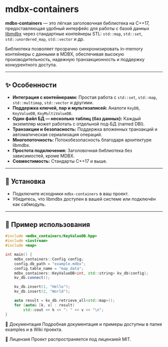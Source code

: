 # mdbx-containers

**mdbx-containers** — это лёгкая заголовочная библиотека на C++17, предоставляющая удобный интерфейс для работы с базой данных [libmdbx](https://github.com/erthink/libmdbx) через стандартные контейнеры STL: `std::map`, `std::set`, `std::unordered_map`, `std::vector` и др.

Библиотека позволяет прозрачно синхронизировать in-memory контейнеры с данными в MDBX, обеспечивая высокую производительность, надежную транзакционность и поддержку конкурентного доступа.

---

## ✨ Особенности

- **Интеграция с контейнерами:** Простая работа с `std::set`, `std::map`, `std::multimap`, `std::vector` и другими.
- **Поддержка ключей, пар и мультизаписей:** Аналоги `KeyDB`, `KeyValueDB`, `KeyMultiValueDB`.
- **Один файл БД — несколько таблиц (баз данных):** Каждый экземпляр может работать с отдельной под-БД (named DBI).
- **Транзакции и безопасность:** Поддержка вложенных транзакций и автоматическая сериализация операций.
- **Многопоточность:** Потокобезопасность благодаря архитектуре libmdbx.
- **Простота подключения:** Заголовочная библиотека без зависимостей, кроме MDBX.
- **Совместимость:** Стандарты C++17 и выше.

---

## 🔧 Установка

- Подключите исходники `mdbx-containers` в ваш проект.
- Убедитесь, что libmdbx доступен в вашей системе или подключён как сабмодуль.

---

## 🚀 Пример использования

```cpp
#include <mdbx_containers/KeyValueDB.hpp>
#include <iostream>
#include <map>

int main() {
    mdbx_containers::Config config;
    config.db_path = "example.mdbx";
    config.table_name = "map_data";
    mdbx_containers::KeyValueDB<int, std::string> kv_db(config);
    kv_db.connect();

    kv_db.insert(1, "Hello");
    kv_db.insert(2, "World");

    auto result = kv_db.retrieve_all<std::map>();
    for (auto& [k, v] : result)
        std::cout << k << ": " << v << "\n";
}
```

📘 Документация
Подробная документация и примеры доступны в папке examples и в Wiki проекта.

🪪 Лицензия
Проект распространяется под лицензией MIT.